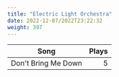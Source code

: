 ```yaml
---
title: "Electric Light Orchestra"
date: 2022-12-07/2022T23:22:32
weight: 397
---
```




 Song | Plays 
----- | -----:
Don't Bring Me Down | 5
